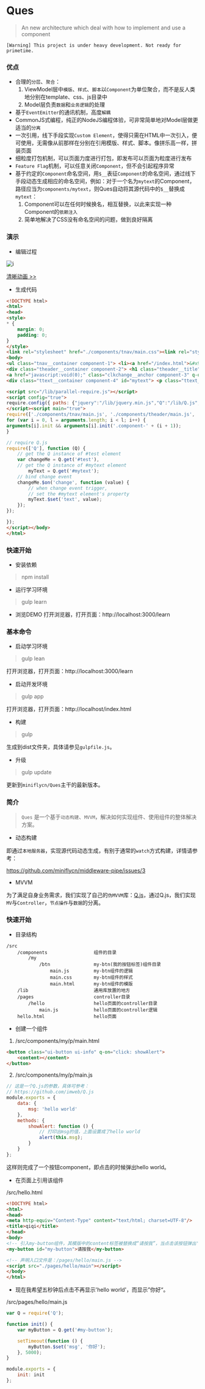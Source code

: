 Ques
====

> An new architecture which deal with how to implement and use a component

`[Warning] This project is under heavy development. Not ready for primetime.`

### 优点

* 合理的`分层`、`聚合`：
    1. ViewModel层中`模版`、`样式`、`脚本`以`Component`为单位聚合，而不是反人类地分别在template、css、js目录中
    2. Model层负责`数据`和`业务逻辑`的处理
* 基于`EventEmitter`的通讯机制，高度`解耦`
* CommonJS式编程，纯正的NodeJS编程体验，可非常简单地对Model层做更适当的`分离`
* 一次引用，线下手段实现`Custom Element`，使得只需在HTML中一次引入，便可使用，无需像从前那样在分别在引用模版、样式、脚本。像拼乐高一样，拼装页面
* 细粒度打包机制，可以页面力度进行打包，即发布可以页面为粒度进行发布
* `Feature Flag`机制，可以任意关闭`Component`，但不会引起程序异常
* 基于约定的`Component`命名空间，用`$__`表征`Component`的命名空间，通过线下手段动态生成相应的命名空间，例如：对于一个名为`mytext`的Component，路径应当为`components/mytext`，则Ques自动将其源代码中的`$__`替换成`mytext`：
    1. Component可以在任何时候换名，相互替换，以此来实现一种Component的`依赖注入`
    2. 简单地解决了CSS没有命名空间的问题，做到良好隔离

### 演示

* 编辑过程

![i](https://cloud.githubusercontent.com/assets/2239584/5889955/d24e8814-a47b-11e4-9a6e-0b2abf03b14c.gif)

[清晰动画 >>](https://cloud.githubusercontent.com/assets/2239584/5889906/bf180eac-a479-11e4-9564-0a9d8da22793.gif)

* 生成代码

```html
<!DOCTYPE html>
<html>
<head>
<style>
* {
    margin: 0;
    padding: 0;
}
</style>
<link rel="stylesheet" href="./components/tnav/main.css"><link rel="stylesheet" href="./components/theader/main.css"><link rel="stylesheet" href="./components/clkchange/main.css"><link rel="stylesheet" href="./components/ttext/main.css"></head>
<body>
<ul class="tnav__container component-1"> <li><a href="/index.html">&#x9759;&#x6001;&#x7ED1;&#x5B9A;</a></li> <li><a href="/todomvc.html">todoMVC</a></li> <li><a href="/client.html" target="_blank">&#x9F50;&#x9F50;</a></li></ul>
<div class="theader__container component-2"> <h1 class="theader__title" q-text="title">Ques</h1> <p class="theader__text" q-text="text">Hello world</p></div>
<a href="javascript:void(0);" class="clkchange__anchor component-3" q-on="click: setMessage" q-text="message" id="test">change me</a>
<div class="ttext__container component-4" id="mytext"> <p class="ttext__text" q-text="text | capitalize"></p></div>

<script src="/lib/parallel-require.js"></script>
<script config="true">
require.config({ paths: {"jquery":"/lib/jquery.min.js","Q":"/lib/Q.js","filters":"/lib/cjs/filters.js","utils":"/lib/cjs/utils.js","commonapi":"/lib/commonapi.js","jquery.contextMenu":"/lib/jquery.contextMenu.js"}});
</script><script main="true">
require(['./components/tnav/main.js', './components/theader/main.js', './components/clkchange/main.js', './components/ttext/main.js'], function () {
for (var i = 0, l = arguments.length; i < l; i++) {
arguments[i].init && arguments[i].init('.component-' + (i + 1));
}

// require Q.js
require(['Q'], function (Q) {
    // get the Q instance of #test element
    var changeMe = Q.get('#test'),
    // get the Q instance of #mytext element
        myText = Q.get('#mytext');
    // bind change event
    changeMe.$on('change', function (value) {
        // when change event trigger,
        // set the #mytext element's property
        myText.$set('text', value);
    });
});

});
</script></body>
</html>
```

### 快速开始

* 安装依赖
> npm install

* 运行学习环境
> gulp learn

* 浏览DEMO
打开浏览器，打开页面：http://localhost:3000/learn

### 基本命令

* 启动学习环境

> gulp lean

打开浏览器，打开页面：http://localhost:3000/learn

* 启动开发环境

> gulp app

打开浏览器，打开页面：http://localhost/index.html

* 构建

> gulp

生成到dist文件夹，具体请参见`gulpfile.js`。

* 升级

> gulp update

更新到`miniflycn/Ques`主干的最新版本。

### 简介

> `Ques` 是一个基于`动态构建`、`MVVM`，解决如何实现组件、使用组件的整体解决方案。

* 动态构建

即通过`本地服务器`，实现源代码动态生成，有别于通常的`watch`方式构建，详情请参考：

https://github.com/miniflycn/middleware-pipe/issues/3

* MVVM

为了满足自身业务需求，我们实现了自己的`伪MVVM`库：[Q.js](https://github.com/miniflycn/Q.js)，通过Q.js，我们实现`MV`与`Controller`，`节点操作`与`数据`的分离。

### 快速开始

* 目录结构

```
/src
    /components                 组件的目录
        /my
            /btn                my-btn(我的按钮标签)组件目录
                main.js         my-btn组件的逻辑
                main.css        my-btn组件的样式
                main.html       my-btn组件的模版
    /lib                        通用库放置的地方
    /pages                      controller目录
        /hello                  hello页面的controller目录
            main.js             hello页面的controller逻辑
    hello.html                  hello页面
```

* 创建一个组件

1. /src/components/my/p/main.html

```html
<button class="ui-button ui-info" q-on="click: showAlert">
    <content></content>
</button>
```

2. /src/components/my/p/main.js

```javascript
// 这是一个Q.js的参数，具体可参考：
// https://github.com/imweb/Q.js
module.exports = {
    data: {
        msg: 'hello world'
    },
    methods: {
        showAlert: function () {
            // 打印出msg的值，上面设置成了hello world
            alert(this.msg);
        }
    }
};
```

这样则完成了一个按钮component，即点击的时候弹出hello world。

* 在页面上引用该组件

/src/hello.html

```html
<!DOCTYPE html>
<html>
<head>
<meta http-equiv="Content-Type" content="text/html; charset=UTF-8"/>
<title>qiqi</title>
</head>
<body>
<!-- 引入my-button组件，其模版中的content标签被替换成“请按我”，当点击该按钮弹出'hello world' -->
<my-button id="my-button">请按我</my-button>

<!-- 声明入口文件是：/pages/hello/main.js -->
<script src="./pages/hello/main"></script>
</body>
</html>
```

* 现在我希望五秒钟后点击不再显示'hello world'，而显示”你好“。

/src/pages/hello/main.js

```javascript
var Q = require('Q');

function init() {
    var myButton = Q.get('#my-button');

    setTimeout(function () {
        myButton.$set('msg', '你好');
    }, 5000);
}

module.exports = {
    init: init
};
```

